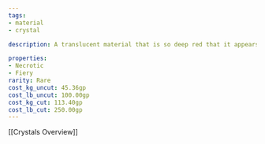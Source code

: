 ```yaml
---
tags:
- material
- crystal

description: A translucent material that is so deep red that it appears black except when held to the light. Formed when lava cools rapidly.

properties:
- Necrotic
- Fiery
rarity: Rare 
cost_kg_uncut: 45.36gp
cost_lb_uncut: 100.00gp
cost_kg_cut: 113.40gp
cost_lb_cut: 250.00gp
---
```

[[Crystals Overview]]